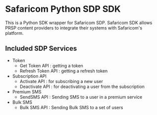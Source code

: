 # Safaricom Python SDP SDK
This is a Python SDK wrapper for Safaricom SDP. Safaricom SDK allows PRSP content providers to integrate their systems 
with Safaricom's platform. 

## Included SDP Services 
- Token
   - Get Token API : getting a token
   - Refresh Token API : getting a refresh token
- Subscription API
   - Activate API  : for subscribing a new user
   - Deactivate API : for deactivating a user from the subscription
- Premium SMS
    - SendSMS API : Sending SMS to a user in a premium service
- Bulk SMS
    - Bulk SMS API : Sending Bulk SMS to a set of users